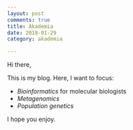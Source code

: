 ```yaml
---
layout: post
comments: true
title: Akademia
date: 2018-01-29
category: akademia

---
```


Hi there,

This is my blog. Here, I want to focus:

- *Bioinformatics* for molecular biologists
- *Metagenomics*
- *Population genetics*

I hope you enjoy.
